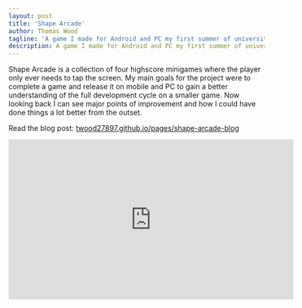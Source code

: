 ```yaml
---
layout: post
title: 'Shape Arcade'
author: Thomas Wood
tagline: 'A game I made for Android and PC my first summer of university. It holds a special place as my first personal project outside of game jams'
description: A game I made for Android and PC my first summer of university. It holds a special place as my first personal project outside of game jams
---
```


Shape Arcade is a collection of four highscore minigames where the player only ever needs to tap the screen. My main goals for the
project were to complete a game and release it on mobile and PC to gain a better understanding of the full development cycle on a
smaller game. Now looking back I can see major points of improvement and how I could have done things a lot better from the outset.

Read the blog post: [twood27897.github.io/pages/shape-arcade-blog](https://twood27897.github.io/pages/shape-arcade-blog.html)<br/>

<iframe width="560" height="315" src="https://www.youtube.com/embed/ot4RfdQGZac" frameborder="0" allow="accelerometer; autoplay; encrypted-media; gyroscope; picture-in-picture" allowfullscreen></iframe>
